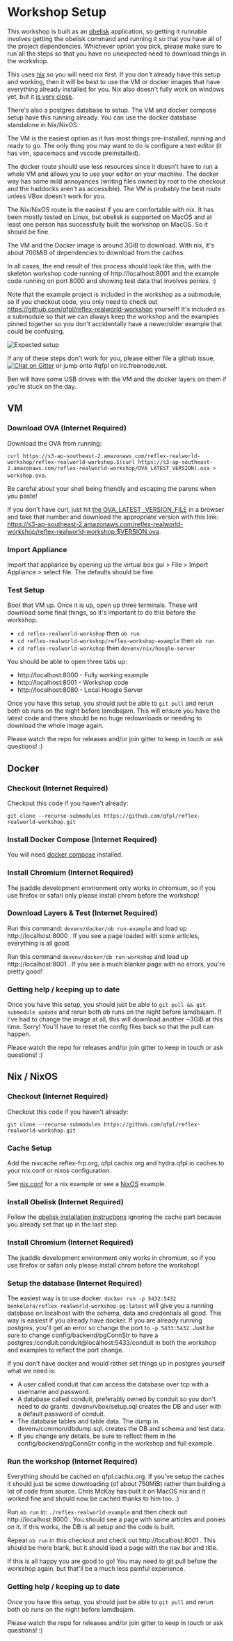 # Workshop Setup

This workshop is built as an [obelisk](https://github.com/obsidiansystems/obelisk/) application, so getting it runnable involves getting the obelisk command and running it so that you have all of the project dependencies. Whichever option you pick, please make sure to run all the steps so that you have no unexpected need to download things in the workshop.

This uses [nix](https://nixos.org/nix/) so you will need nix first. If you don't already have this setup and working, then it will be best to use the VM or docker images that have everything already installed for you. Nix also doesn't fully work on windows yet, but it [is very close](https://github.com/reflex-frp/reflex-platform/issues/303).

There's also a postgres database to setup. The VM and docker compose setup have this running already. You can use the docker database standalone in Nix/NixOS.

The VM is the easiest option as it has most things pre-installed, running and ready to go. The only thing you may want to do is configure a text editor (it has vim, spacemacs and vscode preinstalled).

The docker route should use less resources since it doesn't have to run a whole VM and allows you to use your editor on your machine. The docker way has some mild annoyances (writing files owned by root to the checkout and the haddocks aren't as accessible). The VM is probably the best route unless VBox doesn't work for you.

The Nix/NixOS route is the easiest if you are comfortable with nix. It has been mostly tested on Linux, but obelisk is supported on MacOS and at least one person has successfully built the workshop on MacOS. So it should be fine.

The VM and the Docker image is around 3GiB to download. With nix, it's about 700MiB of dependencies to download from the caches.

In all cases, the end result of this process should look like this, with the skeleton workshop code running of http://localhost:8001 and the example code running on port 8000 and showing test data that involves ponies. :)

Note that the example project is included in the workshop as a submodule, so if you checkout code, you only need to check out https://github.com/qfpl/reflex-realworld-workshop yourself! It's included as a submodule so that we can always keep the workshop and the examples pinned together so you don't accidentally have a newer/older example that could be confusing.

![Expected setup](expected_setup.png)

If any of these steps don't work for you, please either file a github issue, [![Chat on Gitter](https://badges.gitter.im/reflex-realworld-workshop/community.svg)](https://gitter.im/reflex-realworld-workshop/community?utm_source=badge&utm_medium=badge&utm_campaign=pr-badge&utm_content=badge) or jump onto #qfpl on irc.freenode.net.


Ben will have some USB drives with the VM and the docker layers on them if you're stuck on the day.

## VM

### Download OVA (Internet Required)

Download the OVA from running:

`curl https://s3-ap-southeast-2.amazonaws.com/reflex-realworld-workshop/reflex-realworld-workshop.$(curl https://s3-ap-southeast-2.amazonaws.com/reflex-realworld-workshop/OVA_LATEST_VERSION).ova > workshop.ova`.

Be careful about your shell being friendly and escaping the parens when you paste!

If you don't have curl, just hit [the OVA\_LATEST
\_VERSION\_FILE](https://s3-ap-southeast-2.amazonaws.com/reflex-realworld-workshop/OVA_LATEST_VERSION) in a browser and take that number and download the appropriate version with this link: https://s3-ap-southeast-2.amazonaws.com/reflex-realworld-workshop/reflex-realworld-workshop.$VERSION.ova.

### Import Appliance

Import that appliance by opening up the virtual box gui > File > Import Appliance > select file. The defaults should be fine.

### Test Setup

Boot that VM up. Once it is up, open up three terminals. These will download some final things, so it's important
to do this before the workshop.

  - `cd reflex-realworld-workshop` then `ob run`
  - `cd reflex-realworld-workshop/reflex-workshop-example` then `ob run`
  - `cd reflex-realworld-workshop` then `devenv/nix/hoogle-server`

You should be able to open three tabs up:
  - http://localhost:8000 - Fully working example
  - http://localhost:8001 - Workshop code
  - http://localhost:8080 - Local Hoogle Server

Once you have this setup, you should just be able to `git pull` and rerun both ob runs on the night before lamdbajam. This will ensure you have the latest code and there should be no huge redownloads or needing to
download the whole image again.

Please watch the repo for releases and/or join gitter to keep in touch or ask questions! :)

## Docker

### Checkout (Internet Required)

Checkout this code if you haven't already:

`git clone --recurse-submodules https://github.com/qfpl/reflex-realworld-workshop.git`

### Install Docker Compose (Internet Required)

You will need [docker compose](https://docs.docker.com/compose/install/) installed.

### Install Chromium (Internet Required)

The jsaddle development environment only works in chromium, so if you use firefox or safari only please install chrom before the workshop!

### Download Layers & Test (Internet Required)

Run this command: `devenv/docker/ob run-example` and load up http://localhost:8000 . If you see a page loaded with some articles, everything is all good.

Run this command `devenv/docker/ob run-workshop` and load up http://localhost:8001 . If you see a much blanker page with no errors, you're pretty good!

### Getting help / keeping up to date

Once you have this setup, you should just be able to `git pull && git submodule update` and rerun both ob runs on the night before lamdbajam. If I've had to change the image at all, this will download another ~3GiB at this time. Sorry! You'll have to reset the config files back so that the pull can happen.

Please watch the repo for releases and/or join gitter to keep in touch or ask questions! :)

## Nix / NixOS

### Checkout (Internet Required)

Checkout this code if you haven't already:

`git clone --recurse-submodules https://github.com/qfpl/reflex-realworld-workshop.git`

### Cache Setup

Add the nixcache.reflex-frp.org, qfpl.cachix.org and hydra.qfpl.io caches to your nix.conf or nixos configuration.

See [nix.conf](devenv/common/nix.conf) for a nix example or see a [NixOS](devenv/vbox/default.nix) example.

### Install Obelisk (Internet Required)

Follow the [obelisk installation instructions](https://github.com/obsidiansystems/obelisk/#installing-obelisk) ignoring the cache part because you already set that up in the last step.

### Install Chromium (Internet Required)

The jsaddle development environment only works in chromium, so if you use firefox or safari only please install chrom before the workshop!

### Setup the database (Internet Required)

The easiest way is to use docker. `docker run -p 5432:5432 benkolera/reflex-realworld-workshop-pg:latest` will give you a running database on localhost with the schema, data and credentials all good. This way is easiest if you already have docker. If you are already running postgres, you'll get an error so change the port to `-p 5433:5432`. Just be sure to change config/backend/pgConnStr to have a postgres:/conduit:conduit@localhost:5433/conduit in both the workshop and examples to reflect the port change.

If you don't have docker and would rather set things up in postgres yourself what we need is:
  - A user called conduit that can access the database over tcp with a username and password.
  - A database called conduit, preferably owned by conduit so you don't need to do grants. devenv/vbox/setup.sql creates the DB and user with a default password of conduit.
  - The database tables and table data. The dump in devenv/common/dbdump.sql. creates the DB and schema and test data.
  - If you change any details, be sure to reflect them in the config/backend/pgConnStr config in the workshop and full example.

### Run the workshop (Internet Required)

Everything should be cached on qfpl.cachix.org. If you've setup the caches it should just be some downloading (of about 750MiB) rather than building a lot of code from source. Chris McKay has built it on MacOS nix and it worked fine and should now be cached thanks to him too. :)

Run `ob run` in: `./reflex-realworld-example` and then check out http://localhost:8000 . You should see a page with some articles and ponies on it. If this works, the DB is all setup and the code is built.

Repeat `ob run` in this checkout and check out http://localhost:8001 . This should be more blank, but it should load a page with the nav bar and title.

If this is all happy you are good to go! You may need to git pull before the workshop again, but that'll be a much less painful experience.

### Getting help / keeping up to date

Once you have this setup, you should just be able to `git pull` and rerun both ob runs on the night before lamdbajam.

Please watch the repo for releases and/or join gitter to keep in touch or ask questions! :)
